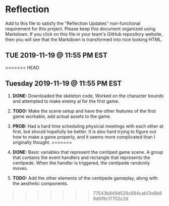 # Reflection

Add to this file to satisfy the "Reflection Updates" non-functional requirement
for this project. Please keep this document organized using Markdown. If you
click on this file in your team's GitHub repository website, then you will see
that the Markdown is transformed into nice looking HTML.

## TUE 2019-11-19 @ 11:55 PM EST

<<<<<<< HEAD
## Tuesday 2019-11-19 @ 11:55 PM EST

1. **DONE:** Downloaded the skeleton code, Worked on the character bounds and attempted to make enemy ai for the first game.

2. **TODO:** Make the scene setup and have the other features of the first game workable, add actual assets to the game.

3. **PROB:** Had a hard time scheduling physicial meetings with each other at
   first, but should hopefully be better. It is also hard trying to figure out how to make a game properly, and it seems more complicated than I originally thought.
=======
1. **DONE:** Basic variables that represent the centiped game scene. A group that contains the event handlers and rectangle that represents the centipede. When the handler is triggered, the centipede randomly moves.

2. **TODO:** Add the other elements of the centipede gameplay, along with the aesthetic components.
>>>>>>> 77543b849d528c684cab13e8b89d0f9c17702c2d
